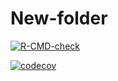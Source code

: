 # New-folder

  <!-- badges: start -->
  [![R-CMD-check](https://github.com/vidhinrp/New-folder/actions/workflows/R-CMD-check.yaml/badge.svg)]()
  <!-- badges: end -->

[![codecov](https://codecov.io/github/vidhinrp/bis620.2022/branch/master/graph/badge.svg?token=FANP25IAUQ)](https://codecov.io/github/vidhinrp/bis620.2022)
